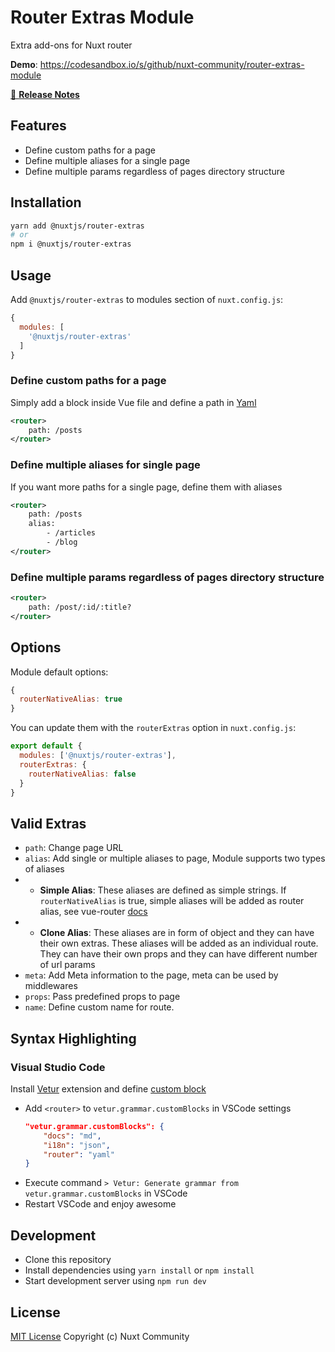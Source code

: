 # Router Extras Module
Extra add-ons for Nuxt router

**Demo**: https://codesandbox.io/s/github/nuxt-community/router-extras-module

[📖 **Release Notes**](./CHANGELOG.md)

## Features

- Define custom paths for a page
- Define multiple aliases for a single page
- Define multiple params regardless of pages directory structure

## Installation

```bash
yarn add @nuxtjs/router-extras
# or
npm i @nuxtjs/router-extras
```

## Usage

Add `@nuxtjs/router-extras` to modules section of `nuxt.config.js`:

```js
{
  modules: [
    '@nuxtjs/router-extras'
  ]
}
```
### Define custom paths for a page

Simply add a block inside Vue file and define a path in [Yaml](https://en.wikipedia.org/wiki/YAML)
```xml
<router>
    path: /posts
</router>
```
### Define multiple aliases for single page

If you want more paths for a single page, define them with aliases
```xml
<router>
    path: /posts
    alias:
        - /articles
        - /blog
</router>
```
### Define multiple params regardless of pages directory structure

```xml
<router>
    path: /post/:id/:title?
</router>
```

## Options

Module default options:
```js
{
  routerNativeAlias: true
}
```

You can update them with the `routerExtras` option in `nuxt.config.js`:

```js
export default {
  modules: ['@nuxtjs/router-extras'],
  routerExtras: {
    routerNativeAlias: false
  }
}
```

## Valid Extras
- `path`: Change page URL
- `alias`: Add single or multiple aliases to page, Module supports two types of aliases
- - **Simple Alias**: These aliases are defined as simple strings. If `routerNativeAlias` is true, simple aliases will be added as router alias, see vue-router [docs](https://router.vuejs.org/guide/essentials/redirect-and-alias.html#alias)
- - **Clone Alias**: These aliases are in form of object and they can have their own extras. These aliases will be added as an individual route. They can have their own props and they can have different number of url params
- `meta`: Add Meta information to the page, meta can be used by middlewares
- `props`: Pass predefined props to page
- `name`: Define custom name for route.
    
## Syntax Highlighting
### Visual Studio Code
Install [Vetur](https://vuejs.github.io/vetur/) extension and define [custom block](https://vuejs.github.io/vetur/highlighting.html#custom-block)
- Add `<router>` to `vetur.grammar.customBlocks` in VSCode settings
    ```json
    "vetur.grammar.customBlocks": {
        "docs": "md",
        "i18n": "json",
        "router": "yaml"
    }
    ```
- Execute command `> Vetur: Generate grammar from vetur.grammar.customBlocks` in VSCode
- Restart VSCode and enjoy awesome

## Development

- Clone this repository
- Install dependencies using `yarn install` or `npm install`
- Start development server using `npm run dev`

## License

[MIT License](./LICENSE)
Copyright (c) Nuxt Community

